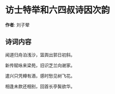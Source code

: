# 访士特举和六四叔诗因次韵

**作者**: 刘子翚

## 诗词内容

闻道归舟泊浅沙，篮舆出郭日初斜。

新传赋咏来梁苑，旧识芝兰向谢家。

遣兴只凭樽有酒，感时愁见树飞花。

相逢未款还相别，回首长亭鬓欲华。

